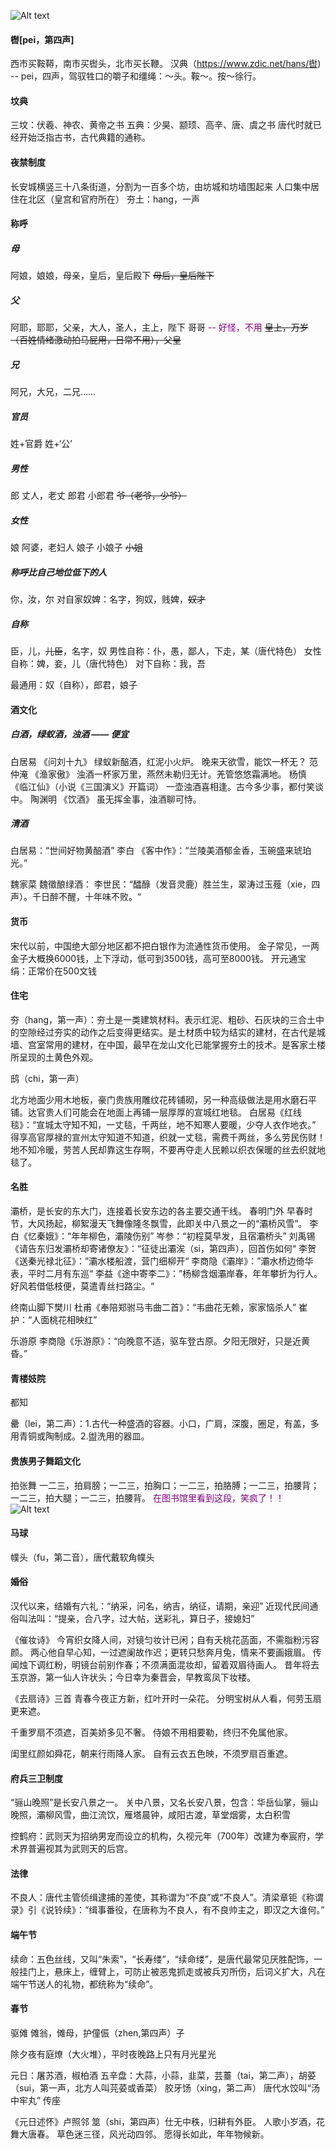 ![Alt text](../Attachments/Tangdynasty_capital_map.jpg)
#### 辔[pei，第四声]
西市买鞍鞯，南市买辔头，北市买长鞭。
汉典（https://www.zdic.net/hans/辔) -- 
pei，四声，驾驭牲口的嚼子和缰绳：～头。鞍～。按～徐行。

#### 坟典
三坟：伏羲、神农、黄帝之书
五典：少昊、颛顼、高辛、唐、虞之书
唐代时就已经开始泛指古书，古代典籍的通称。

#### 夜禁制度
长安城横竖三十八条街道，分割为一百多个坊，由坊城和坊墙围起来
人口集中居住在北区（皇宫和官府所在）
夯土：hang，一声

#### 称呼
##### 母
阿娘，娘娘，母亲，皇后，皇后殿下
~~母后，皇后陛下~~
##### 父
阿耶，耶耶，父亲，大人，圣人，主上，陛下
哥哥<font color="purple"> -- 好怪，不用</font>
~~皇上，万岁（百姓情绪激动拍马屁用，日常不用），父皇~~
##### 兄
阿兄，大兄，二兄……
##### 官员
姓+官爵
姓+‘公’
##### 男性
郎
丈人，老丈
郎君
小郎君
~~爷（老爷，少爷）~~
##### 女性
娘
阿婆，老妇人
娘子
小娘子
~~小姐~~
##### 称呼比自己地位低下的人
你，汝，尔
对自家奴婢：名字，狗奴，贱婢，~~奴才~~
##### 自称
臣，儿，~~儿臣~~，名字，奴
男性自称：仆，愚，鄙人，下走，某（唐代特色）
女性自称：婢，妾，儿（唐代特色）
对下自称：我，吾

最通用：奴（自称），郎君，娘子

#### 酒文化
##### 白酒，绿蚁酒，浊酒 —— 便宜
白居易 《问刘十九》
绿蚁新醅酒，红泥小火炉。
晚来天欲雪，能饮一杯无？
范仲淹 《渔家傲》
浊酒一杯家万里，燕然未勒归无计。羌管悠悠霜满地。
杨慎 《临江仙》（小说《三国演义》开篇词）
一壶浊酒喜相逢。古今多少事，都付笑谈中。
陶渊明 《饮酒》
虽无挥金事，浊酒聊可恃。
##### 清酒
白居易：“世间好物黄醅酒”
李白 《客中作》：“兰陵美酒郁金香，玉碗盛来琥珀光。”

魏家菜
魏徵酿绿酒：
李世民：“醽醁（发音灵鹿）胜兰生，翠涛过玉薤（xie，四声）。千日醉不醒，十年味不败。“

#### 货币
宋代以前，中国绝大部分地区都不把白银作为流通性货币使用。
金子常见，一两金子大概换6000钱，上下浮动，低可到3500钱，高可至8000钱。
开元通宝
绢：正常价在500文钱

#### 住宅
夯（hang，第一声）：夯土是一类建筑材料。表示红泥、粗砂、石灰块的三合土中的空隙经过夯实的动作之后变得更结实。是土材质中较为结实的建材，在古代是城墙、宫室常用的建材，在中国，最早在龙山文化已能掌握夯土的技术。是客家土楼所呈现的土黄色外观。

鸱（chi，第一声）

北方地面少用木地板，豪门贵族用雕纹花砖铺砌，另一种高级做法是用水磨石平铺。达官贵人们可能会在地面上再铺一层厚厚的宣城红地毯。
白居易《红线毯》：“宣城太守知不知，一丈毯，千两丝，地不知寒人要暖，少夺人衣作地衣。”
得享高官厚禄的宣州太守知道不知道，织就一丈毯，需费千两丝，多么劳民伤财！地不知冷暖，劳苦人民却靠这生存啊，不要再夺走人民赖以织衣保暖的丝去织就地毯了。

#### 名胜
灞桥，是长安的东大门，连接着长安东边的各主要交通干线。
春明门外
早春时节，大风扬起，柳絮漫天飞舞像隆冬飘雪，此即关中八景之一的“灞桥风雪”。
李白《忆秦娥》：“年年柳色，灞陵伤别”
岑参：“初程莫早发，且宿灞桥头”
刘禹锡《请告东归发灞桥却寄诸僚友》：“征徒出灞涘（si，第四声），回首伤如何“
李贺《送秦光禄北征》：”灞水楼船渡，营门细柳开“
李商隐《灞岸》：”灞水桥边倚华表，平时二月有东巡“
李益《途中寄李二》：”杨柳含烟灞岸春，年年攀折为行人。好风若借低枝便，莫遣青丝扫路尘。“

终南山脚下樊川
杜甫《奉陪郑驸马韦曲二首》：“韦曲花无赖，家家恼杀人”
崔护：“人面桃花相映红”

乐游原
李商隐《乐游原》：“向晚意不适，驱车登古原。夕阳无限好，只是近黄昏。”

#### 青楼妓院
都知

罍（lei，第二声）：1.古代一种盛酒的容器。小口，广肩，深腹，圈足，有盖，多用青铜或陶制成。2.盥洗用的器皿。

#### 贵族男子舞蹈文化
拍张舞
一二三，拍肩膀；一二三，拍胸口；一二三，拍胳膊；一二三，拍腰背；一二三，拍大腿；一二三，拍腰背。
<font color="purple">在图书馆里看到这段，笑疯了！！</font>
![Alt text](../Attachments/Tang_Dynasty_Crossing_Guide1.jpg)

#### 马球
幞头（fu，第二音），唐代戴软角幞头

#### 婚俗
汉代以来，结婚有六礼：“纳采，问名，纳吉，纳征，请期，亲迎”
近现代民间通俗叫法叫：“提亲，合八字，过大帖，送彩礼，算日子，接媳妇”

《催妆诗》
今宵织女降人间，对镜匀妆计已闲；自有夭桃花菡面，不需脂粉污容颜。
两心他自早心知，一过遮阑故作迟；更转只愁奔月兔，情来不要画娥眉。
传闻烛下调红粉，明镜台前别作春；不须满面混妆却，留着双眉待画人。
昔年将去玉京游，第一仙人许状头；今日幸为秦晋会，早教鸾凤下妆楼。

《去扇诗》三首
青春今夜正方新，红叶开时一朵花。
分明宝树从人看，何劳玉扇更来遮。

千重罗扇不须遮，百美娇多见不奢。
侍娘不用相要勒，终归不免属他家。

闺里红颜如舜花，朝来行雨降人家。
自有云衣五色映，不须罗扇百重遮。

#### 府兵三卫制度
“骊山晚照”是长安八景之一。
关中八景，又名长安八景，包含：华岳仙掌，骊山晚照，灞柳风雪，曲江流饮，雁塔晨钟，咸阳古渡，草堂烟雾，太白积雪

控鹤府：武则天为招纳男宠而设立的机构，久视元年（700年）改建为奉宸府，学术界普遍视其为武则天的后宫。

#### 法律
不良人：唐代主管侦缉逮捕的差使，其称谓为“不良”或“不良人”。清梁章钜《称谓录》引《说铃续》：“缉事番役，在唐称为不良人，有不良帅主之，即汉之大谁何。”

#### 端午节
续命：五色丝线，又叫“朱索”，“长寿缕”，“续命缕”，是唐代最常见厌胜配饰，一般挂门上，悬床上，缠臂上，可防止被恶鬼抓走或被兵刃所伤，后词义扩大，凡在端午节送人的礼物，都统称为“续命”。

#### 春节
驱傩
傩翁，傩母，护僮侲（zhen,第四声）子

除夕夜有庭燎（大火堆），平时夜晚路上只有月光星光

元日：屠苏酒，椒柏酒
五辛盘：大蒜，小蒜，韭菜，芸薹（tai，第二声），胡荽（sui，第一声，北方人叫芫荽或香菜）
胶牙饧（xing，第二声）
唐代水饺叫“汤中牢丸”
传座

《元日述怀》卢照邻
筮（shi，第四声）仕无中秩，归耕有外臣。
人歌小岁酒，花舞大唐春。
草色迷三径，风光动四邻。
愿得长如此，年年物候新。